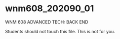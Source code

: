 # wnm608_202090_01
WNM 608 ADVANCED TECH: BACK END

Students should not touch this file. This is not for you. 